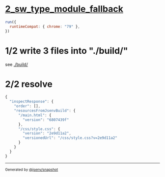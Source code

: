 # [2_sw_type_module_fallback](../../service_worker_type_module_build.test.mjs#L42)

```js
run({
  runtimeCompat: { chrome: "79" },
})
```

# 1/2 write 3 files into "./build/"

see [./build/](./build/)

# 2/2 resolve

```js
{
  "inspectResponse": {
    "order": [],
    "resourcesFromJsenvBuild": {
      "/main.html": {
        "version": "6807439f"
      },
      "/css/style.css": {
        "version": "2e9d11a2",
        "versionedUrl": "/css/style.css?v=2e9d11a2"
      }
    }
  }
}
```

---

<sub>
  Generated by <a href="https://github.com/jsenv/core/tree/main/packages/independent/snapshot">@jsenv/snapshot</a>
</sub>
